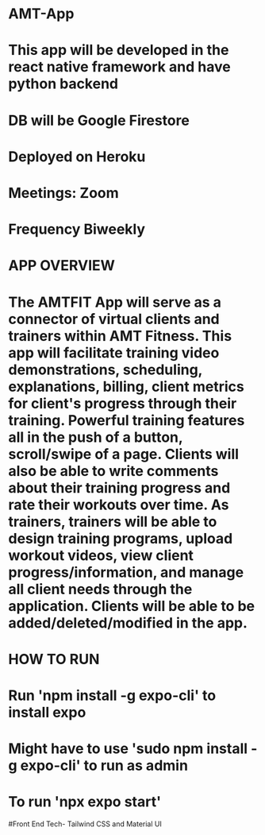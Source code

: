# AMT-App

# This app will be developed in the react native framework and have python backend
# DB will be Google Firestore
# Deployed on Heroku 

# Meetings: Zoom
# Frequency Biweekly

# APP OVERVIEW
# The AMTFIT App will serve as a connector of virtual clients and trainers within AMT Fitness. This app will facilitate training video demonstrations, scheduling, explanations, billing, client metrics for client's progress through their training. Powerful training features all in the push of a button, scroll/swipe of a page. Clients will also be able to write comments about their training progress and rate their workouts over time. As trainers, trainers will be able to design training programs, upload workout videos, view client progress/information, and manage all client needs through the application. Clients will be able to be added/deleted/modified in the app.


# HOW TO RUN
# Run 'npm install -g expo-cli' to install expo 
# Might have to use 'sudo npm install -g expo-cli' to run as admin
# To run 'npx expo start'

#Front End Tech- Tailwind CSS and Material UI
